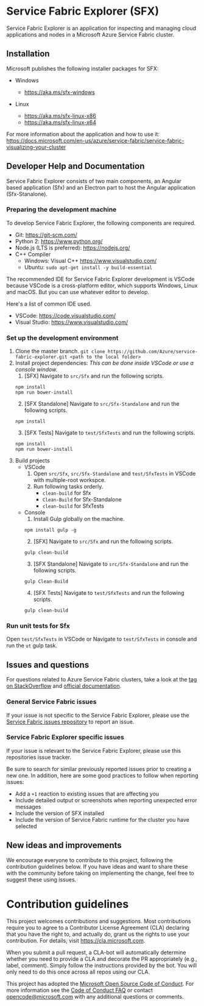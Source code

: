 # Service Fabric Explorer (SFX)

Service Fabric Explorer is an application for inspecting and managing cloud applications and nodes in a Microsoft Azure Service Fabric cluster.

## Installation

Microsoft publishes the following installer packages for SFX:

- Windows
  - https://aka.ms/sfx-windows

- Linux
  - https://aka.ms/sfx-linux-x86
  - https://aka.ms/sfx-linux-x64

For more information about the application and how to use it: https://docs.microsoft.com/en-us/azure/service-fabric/service-fabric-visualizing-your-cluster

## Developer Help and Documentation

Service Fabric Explorer consists of two main components, an Angular based application (Sfx) and an Electron part to host the Angular application (Sfx-Stanalone).

### Preparing the development machine

To develop Service Fabric Explorer, the following components are required.

* Git: https://git-scm.com/
* Python 2: https://www.python.org/
* Node.js (LTS is preferred): https://nodejs.org/
* C++ Compiler
   * Windows: Visual C++ https://www.visualstudio.com/
   * Ubuntu: `sudo apt-get install -y build-essential`

The recommended IDE for Service Fabric Explorer development is VSCode because VSCode is a cross-platform editor, which supports Windows, Linux and macOS. But you can use whatever editor to develop. 

Here's a list of common IDE used.
* VSCode: https://code.visualstudio.com/ 
* Visual Studio: https://www.visualstudio.com/

### Set up the development environment

1. Clone the master branch.
`git clone https://github.com/Azure/service-fabric-explorer.git <path to the local folder>`
2. Install project dependencies: *This can be done inside VSCode or use a console window.*
   1. [SFX] Navigate to `src/Sfx` and run the following scripts.
   ```Shell
   npm install
   npm run bower-install
   ```
   2. [SFX Standalone] Navigate to `src/Sfx-Standalone` and run the following scripts.
   ```Shell
   npm install
   ```
   3. [SFX Tests] Navigate to `test/SfxTests` and run the following scripts.
   ```Shell
   npm install
   npm run bower-install
   ```
3. Build projects
   * VSCode
      1. Open `src/Sfx`, `src/Sfx-Standalone` and `test/SfxTests` in VSCode with multiple-root workspce.
      2. Run following tasks orderly.
         * `clean-build` for Sfx
         * `Clean-Build` for Sfx-Standalone
         * `clean-build` for SfxTests
   * Console
      1. Install Gulp globally on the machine.
      ```Shell
      npm install gulp -g
      ```
      2. [SFX] Navigate to `src/Sfx` and run the following scripts.
      ```Shell
      gulp clean-build
      ```
      3. [SFX Standalone] Navigate to `src/Sfx-Standalone` and run the following scripts.
      ```Shell
      gulp Clean-Build
      ```
      4. [SFX Tests] Navigate to `test/SfxTests` and run the following scripts.
      ```Shell
      gulp clean-build
      ```

### Run unit tests for Sfx

Open `test/SfxTests` in VSCode or Navigate to `test/SfxTests` in console and run the `ut` gulp task.

## Issues and questions

For questions related to Azure Service Fabric clusters, take a look at the [tag on StackOverflow](https://stackoverflow.com/questions/tagged/azure-service-fabric)
and [official documentation](https://docs.microsoft.com/en-us/azure/service-fabric/).

### General Service Fabric issues

If your issue is not specific to the Service Fabric Explorer, please use the [Service Fabric issues repository](https://github.com/Azure/service-fabric-issues/issues) to report an issue.

### Service Fabric Explorer specific issues

If your issue is relevant to the Service Fabric Explorer, please use this repositories issue tracker.

Be sure to search for similar previously reported issues prior to creating a new one.
In addition, here are some good practices to follow when reporting issues:

- Add a `+1` reaction to existing issues that are affecting you
- Include detailed output or screenshots when reporting unexpected error messages
- Include the version of SFX installed
- Include the version of Service Fabric runtime for the cluster you have selected

## New ideas and improvements

We encourage everyone to contribute to this project, following the contribution guidelines below. If you have ideas and want to share these with the community before taking on implementing the change, feel free to suggest these using issues.

# Contribution guidelines

This project welcomes contributions and suggestions.  Most contributions require you to agree to a
Contributor License Agreement (CLA) declaring that you have the right to, and actually do, grant us
the rights to use your contribution. For details, visit https://cla.microsoft.com.

When you submit a pull request, a CLA-bot will automatically determine whether you need to provide
a CLA and decorate the PR appropriately (e.g., label, comment). Simply follow the instructions
provided by the bot. You will only need to do this once across all repos using our CLA.

This project has adopted the [Microsoft Open Source Code of Conduct](https://opensource.microsoft.com/codeofconduct/).
For more information see the [Code of Conduct FAQ](https://opensource.microsoft.com/codeofconduct/faq/) or
contact [opencode@microsoft.com](mailto:opencode@microsoft.com) with any additional questions or comments.
